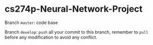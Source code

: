 # cs274p-Neural-Network-Project

Branch `master`: code base

Branch `develop`: `push` all your commit to this branch, remember to `pull` before any modification to avoid any conflict.